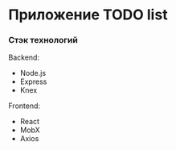 # Приложение TODO list
### Стэк технологий
Backend:
- Node.js
- Express
- Knex

Frontend:
- React
- MobX
- Axios
